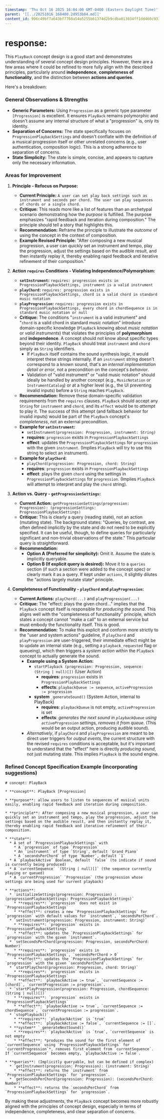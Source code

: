 ```yaml
---
timestamp: 'Thu Oct 16 2025 16:04:00 GMT-0400 (Eastern Daylight Time)'
parent: '[[../20251016_160400.2d953b84.md]]'
content_id: 996c49bf7a643bf7760a54a5255b61374d2b9cdba013034ff1dd460c93397c59
---
```


# response:

This `PlayBack` concept design is a good start and demonstrates understanding of several concept design principles. However, there are a few areas where it could be refined to more fully align with the described principles, particularly around **independence**, **completeness of functionality**, and the distinction between **actions and queries**.

Here's a breakdown:

### General Observations & Strengths

* **Generic Parameters:** Using `Progression` as a generic type parameter `[Progression]` is excellent. It ensures `PlayBack` remains polymorphic and doesn't assume any internal structure of what a "progression" is, only its identity.
* **Separation of Concerns:** The state specifically focuses on `ProgressionPlaybackSettings` and doesn't conflate with the definition of a musical progression itself or other unrelated concerns (e.g., user authentication, composition logic). This is a strong adherence to separation of concerns.
* **State Simplicity:** The state is simple, concise, and appears to capture only the necessary information.

### Areas for Improvement

1. **Principle - Refocus on Purpose:**
   * **Current Principle:** `A user can set play back settings such as instrument and seconds per chord. The user can play sequences of chords or a single chord.`
   * **Critique:** This reads more like a list of features than an archetypal scenario demonstrating how the *purpose* is fulfilled. The purpose emphasizes "rapid feedback and iteration during composition." The principle should tell a story that highlights this.
   * **Recommendation:** Reframe the principle to illustrate the *outcome* of using the concept in the context of composition.
   * **Example Revised Principle:** "After composing a new musical progression, a user can quickly set an instrument and tempo, play the progression, adjust the settings based on the audible result, and then instantly replay it, thereby enabling rapid feedback and iterative refinement of their composition."

2. **Action `requires` Conditions - Violating Independence/Polymorphism:**
   * **`setInstrument`:** `requires: progression exists in ProgressionPlaybackSettings, instrument is a valid instrument`
   * **`playChord`:** `requires: progression exists in ProgressionPlaybackSettings, chord is a valid chord in standard music notation`
   * **`playProgression`:** `requires: progression exists in ProgressionPlaybackSettings, every chord in chordSequence is in standard music notation or null`
   * **Critique:** The conditions "`instrument` is a valid instrument" and "`chord` is a valid chord in standard music notation" introduce domain-specific knowledge (`PlayBack` knowing about *music notation* or *valid instruments*) that violates the principles of **polymorphism** and **independence**. A concept should not know about specific types beyond their identity. `PlayBack` should treat `instrument` and `chord` simply as `String` identifiers.
     * If `PlayBack` itself contains the sound synthesis logic, it would interpret these strings internally. If an `instrument` string doesn't correspond to a known sound, that's an *internal implementation detail or error*, not a precondition on the concept's *behavior*.
     * Validation of "valid instrument" or "valid music notation" should ideally be handled by another concept (e.g., `MusicNotation` or `InstrumentCatalog`) or at a higher level (e.g., the UI preventing invalid inputs) before a `String` reaches `PlayBack`.
   * **Recommendation:** Remove these domain-specific validation requirements from the `requires` clauses. `PlayBack` should accept any `String` for `instrument` and `chord`, and its `effect` would be to *attempt* to play it. The success of this attempt (and fallback behavior for invalid inputs) would be part of the `PlayBack` concept's *completeness*, not an external precondition.
   * **Example for `setInstrument`:**
     * `setInstrument(progression: Progression, instrument: String)`
     * **requires**: `progression` exists in `ProgressionPlaybackSettings`
     * **effect**: updates the `ProgressionPlaybackSettings` for `progression` with the given `instrument`. (Implies `PlayBack` will try to use this string to select an instrument).
   * **Example for `playChord`:**
     * `playChord(progression: Progression, chord: String)`
     * **requires**: `progression` exists in `ProgressionPlaybackSettings`
     * **effect**: plays the given `chord` using the settings in `ProgressionPlaybackSettings` for `progression`. (Implies `PlayBack` will attempt to interpret and play the `chord` string).

3. **Action vs. Query - `getProgressionSettings`:**
   * **Current Action:** `getProgressionSettings(progression: Progression): (progressionSettings: ProgressionPlaybackSettings)`
   * **Critique:** This is clearly a query (reading state), not an action (mutating state). The background states: "Queries, by contrast, are often defined implicitly by the state and do not need to be explicitly specified. It can be useful, though, to define queries for particularly significant and non-trivial observations of the state." This particular query is straightforward.
   * **Recommendation:**
     * **Option A (Preferred for simplicity):** Omit it. Assume the state is implicitly queryable.
     * **Option B (If explicit query is desired):** Move it to a `queries` section (if such a section were added to the concept spec) or clearly mark it as a query. If kept under `actions`, it slightly dilutes the "actions largely mutate state" principle.

4. **Completeness of Functionality - `playChord` and `playProgression`:**
   * **Current Actions:** `playChord(...)` and `playProgression(...)`
   * **Critique:** The "effect: plays the given chord..." implies that the `PlayBack` concept itself is responsible for *producing the sound*. This aligns well with the "completeness of functionality" principle, which states a concept cannot "make a call" to an external service but must embody the functionality itself. This is good.
   * **Recommendation:** To make this explicit and conform more strictly to the "user and system actions" guideline, if `playChord` and `playProgression` are user-triggered, their immediate effect might be to update an internal state (e.g., setting a `playback_requested` flag or queueing), which then triggers a *system action* within the `PlayBack` concept to actually generate the sound.
     * **Example using a System Action:**
       * `startPlayback (progression: Progression, sequence: (String | null)[])` (User Action)
         * **requires**: `progression` exists in `ProgressionPlaybackSettings`
         * **effects**: `playbackQueue := sequence`, `activeProgression := progression`
       * **system** `_generateSound()` (System Action, internal to PlayBack)
         * **requires**: `playbackQueue` is not empty, `activeProgression` is set
         * **effects**: *generates the next sound in `playbackQueue` using `activeProgression` settings, removes it from queue*. (This would be an output action, producing audible sound).
     * *Alternatively*, if `playChord` and `playProgression` are meant to be direct user triggers for *output events*, the current structure with the revised `requires` conditions is acceptable, but it's important to understand that the "effect" here is directly *producing sound*, not just mutating state. This implies `PlayBack` is the sound engine.

### Refined Concept Specification Example (incorporating suggestions)

```
# concept: PlayBack

* **concept**: PlayBack [Progression]

* **purpose**: allow users to listen to sequences of musical units easily, enabling rapid feedback and iteration during composition.

* **principle**: After composing a new musical progression, a user can quickly set an instrument and tempo, play the progression, adjust the settings based on the audible result, and then instantly replay it, thereby enabling rapid feedback and iterative refinement of their composition.

* **state**:
  * A set of `ProgressionPlaybackSettings` with
    * A `progression` of type `Progression`
    * An `instrument` of type `String`, default `Grand Piano`
    * A `secondsPerChord` of type `Number`, default `1`
  * A `playbackActive` Boolean, default `false` (to indicate if sound is currently being produced)
  * A `currentSequence` `(String | null)[]` (the sequence currently playing or queued)
  * A `currentProgression` `Progression` (the progression whose settings are being used for current playback)

* **actions**:
  * `initializeSettings(progression: Progression) : (progressionPlaybackSettings: ProgressionPlaybackSettings)`
    * **requires**: `progression` does not exist in `ProgressionPlaybackSettings`
    * **effect**: creates a new `ProgressionPlaybackSettings` for `progression` with default values for `instrument`, `secondsPerChord`.
  * `setInstrument(progression: Progression, instrument: String)`
    * **requires**: `progression` exists in `ProgressionPlaybackSettings`
    * **effect**: updates the `ProgressionPlaybackSettings` for `progression` with the given `instrument`.
  * `setSecondsPerChord(progression: Progression, secondsPerChord: Number)`
    * **requires**: `progression` exists in `ProgressionPlaybackSettings`, `secondsPerChord > 0`
    * **effect**: updates the `ProgressionPlaybackSettings` for `progression` with the given `secondsPerChord`.
  * `startPlayChord(progression: Progression, chord: String)`
    * **requires**: `progression` exists in `ProgressionPlaybackSettings`
    * **effect**: `playbackActive := true`, `currentSequence := [chord]`, `currentProgression := progression`.
  * `startPlayProgression(progression: Progression, chordSequence: (String | null)[])`
    * **requires**: `progression` exists in `ProgressionPlaybackSettings`
    * **effect**: `playbackActive := true`, `currentSequence := chordSequence`, `currentProgression := progression`.
  * `stopPlayback()`
    * **requires**: `playbackActive` is `true`
    * **effect**: `playbackActive := false`, `currentSequence := []`.
  * **system** `_generateNextSound()`
    * **requires**: `playbackActive` is `true`, `currentSequence` is not empty
    * **effect**: *produces the sound for the first element of `currentSequence` using `ProgressionPlaybackSettings` for `currentProgression`*, removes first element from `currentSequence`. If `currentSequence` becomes empty, `playbackActive := false`.

* **queries**: (Implicitly queryable, but can be defined if complex)
  * `getInstrument(progression: Progression): (instrument: String)`
    * **effect**: returns the `instrument` from `ProgressionPlaybackSettings` for `progression`.
  * `getSecondsPerChord(progression: Progression): (secondsPerChord: Number)`
    * **effect**: returns the `secondsPerChord` from `ProgressionPlaybackSettings` for `progression`.
```

By making these adjustments, the `PlayBack` concept becomes more robustly aligned with the principles of concept design, especially in terms of independence, completeness, and clear separation of concerns.
